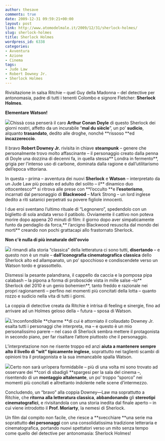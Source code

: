 ```yaml
---
author: thesave
comments: true
date: 2009-12-31 09:59:21+00:00
layout: post
link: http://www.atomodelmale.it/2009/12/31/sherlock-holmes/
slug: sherlock-holmes
title: Sherlock Holmes
wordpress_id: 6338
categories:
- Avventura
- Azione
- Cinema
tags:
- Jude Law
- Robert Downey Jr.
- Sherlock Holmes
---
```


Rivisitazione in salsa Ritchie – quel Guy della Madonna – del detective per antonomasia, padre di tutti i tenenti Colombo e signore Fletcher: **Sherlock Holmes**.

**Elementare Watson!**

![](http://www.atomodelmale.it/wp-content/uploads/2009/12/Poster-202x300.jpg)Chissà cosa penserà il caro **Arthur Conan Doyle** di questo Sherlock dei giorni nostri, affetto da un incurabile “**mal du siècle**”, un po’ **sudicio**, alquanto **trasandato**, dedito alle droghe, nonché **rissoso **ed **incazzereccio**.

Il bravo **Robert Downey Jr.** rivisita in chiave **steampunk** – genere che personalmente trovo molto affascinante – il personaggio creato dalla penna di Doyle una dozzina di decenni fa, in quella stessa** Londra in fermento**, grigia per l’intenso uso di carbone, dominata dalla ragione e dall’utilitarismo dell’epoca vittoriana.

In questa – prima – avventura dei nuovi **Sherlock** e **Watson** – interpretato da un Jude Law più posato ed adulto del solito – il** dinamico duo ottocentesco** si ritrova alle prese con **l’occulto **e **l’esoterismo**, incarnati dal personaggio di **Blackwood** – Mark Strong – un lord inglese dedito a riti satanici perpetrati su povere figliole innocenti.<!-- more -->

I due eroi sventano l’ultimo rituale di “Legnonero”, spedendolo con un biglietto di sola andata verso il patibolo. Ovviamente il cattivo non poteva morire dopo appena 20 minuti di film: il giorno dopo aver simpaticamente funto da pendaglio da forca,** l’arcigno Blackwood resuscita dal mondo dei morti** creando non pochi grattacapi allo frastornato Sherlock.

**Non c'è nulla di più innaturale dell'ovvio**

[![](http://www.atomodelmale.it/wp-content/uploads/2009/12/SherlockWatson2-300x198.jpg)](http://www.atomodelmale.it/wp-content/uploads/2009/12/SherlockWatson2.jpg)I rimandi alla storia “classica” della letteratura ci sono tutti, **disertando** – e questo non è un male – **dall’iconografia cinematografica** **classica** dello Sherlock alto ed allampanato, un po’ spocchioso e condiscendete verso un Watson tordo e grassottello.

Dismessi la pesante palandrana, il cappello da caccia e la pomposa pipa calabash – la pipona a forma di proboscide vista in mille salse –lo** Sherlock del 2010 è un genio bohemien**, tanto freddo e razionale nei propri ragionamenti – perfino nei momenti più concitati della lotta – quanto rozzo e sudicio nella vita di tutti i giorni.

La coppia di detective creata da Ritchie è intrisa di feeling e sinergie, fino ad arrivare ad un Holmes geloso della – futura – sposa di Watson.

![](http://www.atomodelmale.it/wp-content/uploads/2009/12/Sherlock1-150x84.jpg)L’inconfondibile **charme **di cui è attorniato il collaudato Downey Jr. esalta tutti i personaggi che interpreta, ma – e questo è un mio personalissimo parere – nel caso di Sherlock sembra mettere il protagonista in secondo piano, per far risaltare l’attore piuttosto che il personaggio.

L’interpretazione non ne risente troppo ed anzi **aiuta a mantenere sempre alto il livello di “wit” tipicamente inglese**, soprattutto nei taglienti scambi di opinioni tra il protagonista e la sua immancabile spalla Watson.

![](http://www.atomodelmale.it/wp-content/uploads/2009/12/SherlockWatson11-300x161.jpg)Certo non sarà un’opera formidabile – più di una volta mi sono trovato ad osservare dei **cori di sbadigli **spargesi per la sala del cinema –, risentendo di un **montaggio altalenante**, un po’ troppo “sporco” nei momenti più concitati e altrettanto indolente nelle scene d’intermezzo.

Concludendo, un “bravo” alla coppia Downey—Law ma soprattutto a Ritchie, che **ritorna alla letteratura classica**, **abbandonando** gli **stereotipi cinematografici**, e rivisitandola con una storia inedita dal finale aperto – in cui viene introdotto il **Prof. Moriarty**, la nemesi di Sherlock.

Un film dal compito non facile, che riesce a **svecchiare **una serie ma soprattutto **dei personaggi** con una consolidatissima tradizione letteraria e cinematografica, portando nuovi spettatori verso un mito senza tempo come quello del detective per antonomasia: Sherlock Holmes!

